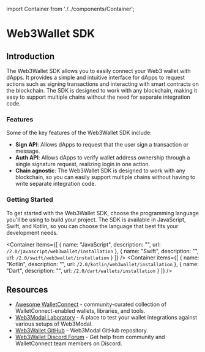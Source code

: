 import Container from './../components/Container';

# Web3Wallet SDK

## Introduction

The Web3Wallet SDK allows you to easily connect your Web3 wallet with dApps. It provides a simple and intuitive interface for dApps to request actions such as signing transactions and interacting with smart contracts on the blockchain. The SDK is designed to work with any blockchain, making it easy to support multiple chains without the need for separate integration code.

### Features

Some of the key features of the Web3Wallet SDK include:

- **Sign API**: Allows dApps to request that the user sign a transaction or message.
- **Auth API**: Allows dApps to verify wallet address ownership through a single signature request, realizing login in one action.
- **Chain agnostic**: The Web3Wallet SDK is designed to work with any blockchain, so you can easily support multiple chains without having to write separate integration code.

### Getting Started

To get started with the Web3Wallet SDK, choose the programming language you'll be using to build your project. The SDK is available in JavaScript, Swift, and Kotlin, so you can choose the language that best fits your development needs.

<Container
items={[
{
name: "JavaScript",
description: "",
url: `/2.0/javascript/web3wallet/installation`
},
{
name: "Swift",
description: "",
url: `/2.0/swift/web3wallet/installation`
}
]}
/>
<Container
items={[
{
name: "Kotlin",
description: "",
url: `/2.0/kotlin/web3wallet/installation`
},
{
name: "Dart",
description: "",
url: `/2.0/dart/wallets/installation`
}
]}
/>

## Resources

- [Awesome WalletConnect](https://github.com/WalletConnect/awesome-walletconnect) - community-curated collection of WalletConnect-enabled wallets, libraries, and tools.
- [Web3Modal Laboratory](https://lab.web3modal.com) - A place to test your wallet integrations against various setups of Web3Modal.
- [Web3Wallet GitHub](https://github.com/WalletConnect/walletconnect-monorepo/tree/v2.0/packages/web3wallet) - Web3Modal GitHub repository.
- [Web3Wallet Discord Forum](https://discord.com/channels/492410046307631105/1068626962374991993) - Get help from community and WalletConnect team members on Discord.
